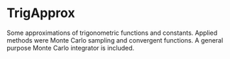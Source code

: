 # TrigApprox
Some approximations of trigonometric functions and constants. Applied methods were Monte Carlo sampling and convergent functions.  A general purpose Monte Carlo integrator is included.
